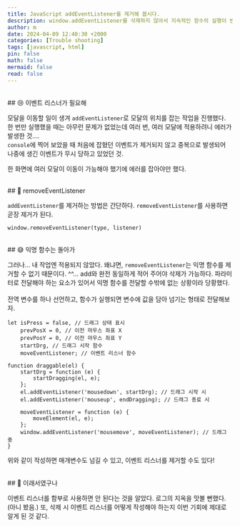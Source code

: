 ```yaml
---
title: JavaScript addEventListener를 제거해 봅시다.
description: window.addEventListener를 삭제하지 않아서 지속적인 함수의 실행이 반복되었다. 해결책을 찾아 보자.
author: m
date: 2024-04-09 12:40:30 +2000
categories: [Trouble shooting]
tags: [javascript, html]
pin: false
math: false
mermaid: false
read: false
---
```


<br>
## 😢 이벤트 리스너가 필요해

모달을 이동할 일이 생겨 `addEventListener`로 모달의 위치를 잡는 작업을 진행했다. 한 번만 실행했을 때는 아무런 문제가 없었는데 여러 번, 여러 모달에 적용하려니 에러가 발생한 것.... <br>
 `console`에 찍어 보았을 때 처음에 잡혔던 이벤트가 제거되지 않고 중복으로 발생되어 나중에 생긴 이벤트가 무시 당하고 있었던 것.

한 화면에 여러 모달이 이동이 가능해야 했기에 에러를 잡아야만 했다.

<br>
## 🙏 removeEventListener

`addEventListener`를 제거하는 방법은 간단하다. `removeEventListener`를 사용하면 곧장 제거가 된다. 

```console
window.removeEventListener(type, listener)
```

<br>
## 😅 익명 함수는 돌아가

그러나... 내 작업엔 적용되지 않았다. 왜냐면, `removeEventListener`는 익명 함수를 제거할 수 없기 때문이다. ^^... add와 완전 동일하게 적어 주어야 삭제가 가능하다.
파라미터로 전달해야 하는 요소가 있어서 익명 함수를 전달할 수밖에 없는 상황이라 당황했다.
<br>
<br>
전역 변수를 하나 선언하고, 함수가 실행되면 변수에 값을 담아 넘기는 형태로 전달해보자.

```console
let isPress = false, // 드래그 상태 표시
	prevPosX = 0, // 이전 마우스 좌표 X
	prevPosY = 0, // 이전 마우스 좌표 Y
	startDrg, // 드래그 시작 함수
	moveEventListener; // 이벤트 리스너 함수
```
```console
function draggable(el) {
	startDrg = function (e) {
		startDragging(el, e);
	};
	el.addEventListener('mousedown', startDrg); // 드래그 시작 시
	el.addEventListener('mouseup', endDragging); // 드래그 종료 시

	moveEventListener = function (e) {
		moveElement(el, e);
	};
	window.addEventListener('mousemove', moveEventListener); // 드래그 중
}
```

위와 같이 작성하면 매개변수도 넘길 수 있고, 이벤트 리스너를 제거할 수도 있다!

<br>
## 🫡 이래서였구나

이벤트 리스너를 함부로 사용하면 안 된다는 것을 알았다. 로그의 지옥을 맛볼 뻔했다. (아니 봤음.)
또, 삭제 시 이벤트 리스너를 어떻게 작성해야 하는지 이번 기회에 제대로 알게 된 것 같다.

<br>